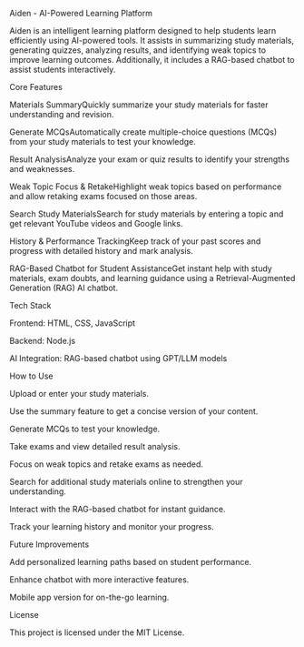 Aiden - AI-Powered Learning Platform

Aiden is an intelligent learning platform designed to help students learn efficiently using AI-powered tools. It assists in summarizing study materials, generating quizzes, analyzing results, and identifying weak topics to improve learning outcomes. Additionally, it includes a RAG-based chatbot to assist students interactively.

Core Features

Materials SummaryQuickly summarize your study materials for faster understanding and revision.

Generate MCQsAutomatically create multiple-choice questions (MCQs) from your study materials to test your knowledge.

Result AnalysisAnalyze your exam or quiz results to identify your strengths and weaknesses.

Weak Topic Focus & RetakeHighlight weak topics based on performance and allow retaking exams focused on those areas.

Search Study MaterialsSearch for study materials by entering a topic and get relevant YouTube videos and Google links.

History & Performance TrackingKeep track of your past scores and progress with detailed history and mark analysis.

RAG-Based Chatbot for Student AssistanceGet instant help with study materials, exam doubts, and learning guidance using a Retrieval-Augmented Generation (RAG) AI chatbot.

Tech Stack

Frontend: HTML, CSS, JavaScript

Backend: Node.js

AI Integration: RAG-based chatbot using GPT/LLM models



How to Use

Upload or enter your study materials.

Use the summary feature to get a concise version of your content.

Generate MCQs to test your knowledge.

Take exams and view detailed result analysis.

Focus on weak topics and retake exams as needed.

Search for additional study materials online to strengthen your understanding.

Interact with the RAG-based chatbot for instant guidance.

Track your learning history and monitor your progress.

Future Improvements

Add personalized learning paths based on student performance.

Enhance chatbot with more interactive features.

Mobile app version for on-the-go learning.

License

This project is licensed under the MIT License.

